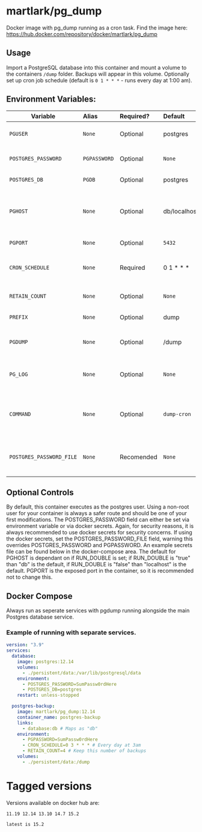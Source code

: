 martlark/pg_dump
================

Docker image with pg_dump running as a cron task. Find the image
here: https://hub.docker.com/repository/docker/martlark/pg_dump

## Usage

Import a PostgreSQL database into this container and mount a volume to the containers `/dump` folder. 
Backups will appear in this volume. Optionally set up cron job schedule (default is `0 1 * * *` - 
runs every day at 1:00 am).

## Environment Variables:

| Variable                 | Alias        | Required?  | Default               | Description                                                                   |
|--------------------------|:-------------|:-----------|:----------------------|:------------------------------------------------------------------------------|
| `PGUSER`                 | `None`       | Optional   | postgres              | The user for accessing the database                                           |
| `POSTGRES_PASSWORD`      | `PGPASSWORD` | Optional   | `None`                | The password for accessing the database                                       |
| `POSTGRES_DB`            | `PGDB`       | Optional   | postgres              | The name of the database                                                      |
| `PGHOST`                 | `None`       | Optional   | db/localhost | The hostname of the database. `db` is the default if RUN_DOUBLE, `localhost` otherwise |
| `PGPORT`                 | `None`       | Optional   | `5432`                | The port for the database                                                     |
| `CRON_SCHEDULE`          | `None`       | Required   | 0 1 * * *             | The cron schedule at which to run the pg_dump                                 |
| `RETAIN_COUNT`           | `None`       | Optional   | `None`                | Optionally, a number to retain, delete older files                            |
| `PREFIX`                 | `None`       | Optional   | dump                  | Optionally, prefix for dump files                                             |
| `PGDUMP`                 | `None`       | Optional   | /dump                 | Optionally, define a different location to dump your backups.                 |
| `PG_LOG`                 | `None`       | Optional   | `None`                | Optionally, set any value to view this env inside of the container            |
| `COMMAND`                | `None`       | Optional   | `dump-cron` | Options: `dump` dumps the database and exit, `dump-cron` creates a cron job and runs    |
| `POSTGRES_PASSWORD_FILE` | `None`       | Recomended | `None`                | Location of the password file. Overrides `POSTGRES_PASSWORD` and `PGPASSWORD` |

## Optional Controls

By default, this container executes as the postgres user. Using a non-root user for your container
is always a safer route and should be one of your first modifications. The POSTGRES_PASSWORD field can 
either be set via environment variable or via docker secrets. Again, for security reasons, it is
always recommended to use docker secrets for security concerns. If using the docker secrets, set the
POSTGRES_PASSWORD_FILE field, warning this overrides POSTGRES_PASSWORD and PGPASSWORD. An example secrets 
file can be found below in the docker-compose area. The default for PGHOST is dependant on if RUN_DOUBLE 
is set; if RUN_DOUBLE is "true" than "db" is the default, if RUN_DOUBLE is "false" than "localhost" is
the default. PGPORT is the exposed port in the container, so it is recommended not to change this. 

## Docker Compose

Always run as seperate services with pgdump running alongside the main Postgres database service.

### Example of running with separate services.

```yaml
version: "3.9"
services:
  database:
    image: postgres:12.14
    volumes:
      - ./persistent/data:/var/lib/postgresql/data
    environment:
      - POSTGRES_PASSWORD=SumPassw0rdHere
      - POSTGRES_DB=postgres
    restart: unless-stopped

  postgres-backup:
    image: martlark/pg_dump:12.14
    container_name: postgres-backup
    links:
      - database:db # Maps as "db"
    environment:
      - PGPASSWORD=SumPassw0rdHere
      - CRON_SCHEDULE=0 3 * * * # Every day at 3am
      - RETAIN_COUNT=4 # Keep this number of backups
    volumes:
      - ./persistent/data:/dump
```

Tagged versions
===============

Versions available on docker hub are:

    11.19 12.14 13.10 14.7 15.2
	
    latest is 15.2

